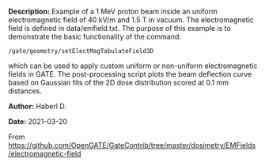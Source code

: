 **Description:** Example of a 1 MeV proton beam inside an uniform electromagnetic field of  40 kV/m and 1.5 T in vacuum. The electromagnetic field is defined in data/emfield.txt. The purpose of this example is to demonstrate the basic functionality of the command:

```
/gate/geometry/setElectMagTabulateField3D
```

which can be used to apply custom uniform or non-uniform electromagnetic fields in GATE. The post-processing script plots the beam deflection curve based on Gaussian fits of the 2D dose distribution scored at 0.1 mm distances.

**Author:** Haberl D. 

**Date:** 2021-03-20

From https://github.com/OpenGATE/GateContrib/tree/master/dosimetry/EMFields/electromagnetic-field

